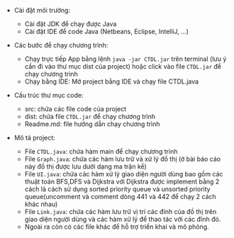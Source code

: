 - Cài đặt môi trường:
    + Cài đặt JDK để chạy được Java
    + Cài đặt IDE để code Java (Netbeans, Eclipse, IntelliJ, ...)

- Các bước để chạy chương trình:
    + Chạy trực tiếp App bằng lệnh ```java -jar CTDL.jar``` trên terminal  (lưu ý cần đi vào thư mục dist của project) hoặc click vào file `CTDL.jar` để chạy chương trình
    + Chạy bằng IDE: Mở project bằng IDE và chạy file CTDL.java

- Cấu trúc thư mục code:
    + src: chứa các file code của project
    + dist: chứa file `CTDL.jar` để chạy chương trình
    + Readme.md: file hướng dẫn chạy chương trình

- Mô tả project:
    + File `CTDL.java`: chứa hàm main để chạy chương trình
    + File `Graph.java`: chứa các hàm lưu trữ và xử lý đồ thị (ở bài báo cáo này đồ thị được lưu dưới dạng ma trận kề)
    + File `UI.java`: chứa các hàm xử lý giao diện người dùng bao gồm các thuật toán BFS,DFS và Dijkstra với Dijkstra được implement bằng 2 cách là cách sử dụng sorted priority queue và unsorted priority queue(uncomment và comment dòng 441 và 442 để chạy 2 cách khác nhau)
    + File `Link.java`: chứa các hàm lưu trữ vị trí các đỉnh của đồ thị trên giao diện người dùng và các hàm xử lý để thao tác với các đỉnh đó.
    + Ngoài ra còn có các file khác để hỗ trợ triển khai và mô phỏng.
